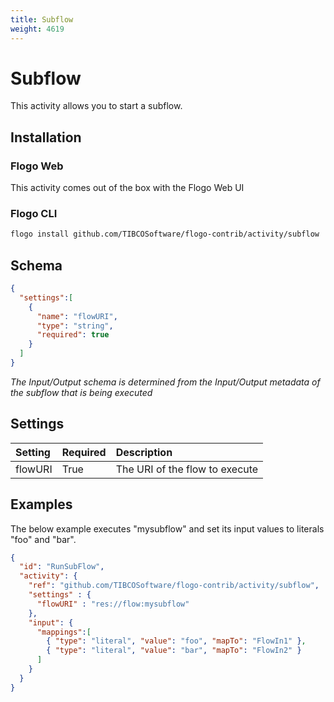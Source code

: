 ```yaml
---
title: Subflow
weight: 4619
---
```


# Subflow
This activity allows you to start a subflow.

## Installation
### Flogo Web
This activity comes out of the box with the Flogo Web UI
### Flogo CLI
```bash
flogo install github.com/TIBCOSoftware/flogo-contrib/activity/subflow
```

## Schema
```json
{
  "settings":[
    {
      "name": "flowURI",
      "type": "string",
      "required": true
    }
  ]
}
```
_The Input/Output schema is determined from the Input/Output metadata of the subflow that is being executed_

## Settings
| Setting     | Required | Description |
|:------------|:---------|:------------|
| flowURI     | True     | The URI of the flow to execute |         


## Examples
The below example executes "mysubflow" and set its input values to literals "foo" and "bar".
```json
{
  "id": "RunSubFlow",
  "activity": {
    "ref": "github.com/TIBCOSoftware/flogo-contrib/activity/subflow",
    "settings" : {
      "flowURI" : "res://flow:mysubflow"
    },
    "input": { 
  	  "mappings":[
        { "type": "literal", "value": "foo", "mapTo": "FlowIn1" },
        { "type": "literal", "value": "bar", "mapTo": "FlowIn2" }
      ]
    }
  }
}
```
